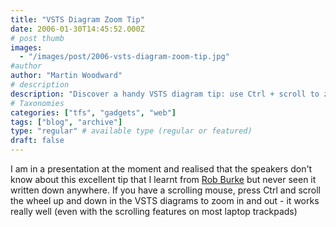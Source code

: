 ```yaml
---
title: "VSTS Diagram Zoom Tip"
date: 2006-01-30T14:45:52.000Z
# post thumb
images:
  - "/images/post/2006-vsts-diagram-zoom-tip.jpg"
#author
author: "Martin Woodward"
# description
description: "Discover a handy VSTS diagram tip: use Ctrl + scroll to zoom in and out easily, perfect for presentations."
# Taxonomies
categories: ["tfs", "gadgets", "web"]
tags: ["blog", "archive"]
type: "regular" # available type (regular or featured)
draft: false
---
```

I am in a presentation at the moment and realised that the speakers don't know about this excellent tip that I learnt from [Rob Burke](http://blogs.msdn.com/robburke/) but never seen it written down anywhere.  If you have a scrolling mouse, press Ctrl and scroll the wheel up and down in the VSTS diagrams to zoom in and out - it works really well (even with the scrolling features on most laptop trackpads)
